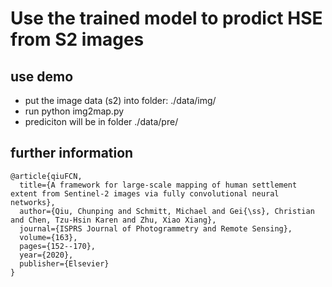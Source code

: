 # Use the trained model to prodict HSE from S2 images
## use demo
- put the image data (s2) into folder: ./data/img/  
- run python img2map.py
- prediciton will be in folder ./data/pre/

## further information

```
@article{qiuFCN,
  title={A framework for large-scale mapping of human settlement extent from Sentinel-2 images via fully convolutional neural networks},
  author={Qiu, Chunping and Schmitt, Michael and Gei{\ss}, Christian and Chen, Tzu-Hsin Karen and Zhu, Xiao Xiang},
  journal={ISPRS Journal of Photogrammetry and Remote Sensing},
  volume={163},
  pages={152--170},
  year={2020},
  publisher={Elsevier}
}
```
